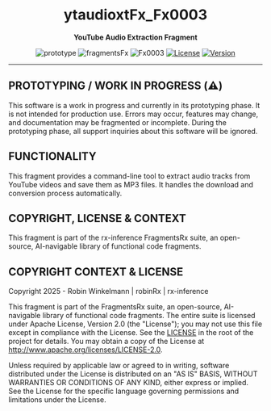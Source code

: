 <div align="center">

  <h1>ytaudioxtFx_Fx0003</h1>
  <p>
    <b>YouTube Audio Extraction Fragment</b>
  </p>
  
  <p>
    <img src="https://img.shields.io/badge/Prototype / Work in Progress-crimson" alt="prototype">
    <img src="https://img.shields.io/badge/fragmentsFx-FFE000" alt="fragmentsFx">
    <img src="https://img.shields.io/badge/Fx0003-FFE000" alt="Fx0003">
    <a href="https://github.com/rx-inference/fragmentsFx/blob/main/LICENSE"><img src="https://img.shields.io/badge/License-Apache_2.0-blue.svg" alt="License"></a>
    <a href="https://github.com/rx-inference/fragmentsFx/releases"><img src="https://img.shields.io/badge/Version-v0.0.1-brightgreen" alt="Version"></a>
  </p>

</div>

---

## PROTOTYPING / WORK IN PROGRESS (⚠️)

This software is a work in progress and currently in its prototyping phase. It is not intended for production use. Errors may occur, features may change, and documentation may be fragmented or incomplete. During the prototyping phase, all support inquiries about this software will be ignored.

## FUNCTIONALITY

This fragment provides a command-line tool to extract audio tracks from YouTube videos and save them as MP3 files. It handles the download and conversion process automatically.

## COPYRIGHT, LICENSE & CONTEXT

This fragment is part of the rx-inference FragmentsRx suite, an open-source, AI-navigable library of functional code fragments. 


## COPYRIGHT CONTEXT & LICENSE

Copyright 2025 - Robin Winkelmann | robinRx | rx-inference

This fragment is part of the FragmentsRx suite, an open-source, AI-navigable library of functional code fragments. The entire suite is licensed under Apache License, Version 2.0 (the "License"); you may not use this file except in compliance with the License. See the [LICENSE](https://github.com/rx-inference/fragmentsFx/blob/main/LICENSE) in the root of the project for details. You may obtain a copy of the License at http://www.apache.org/licenses/LICENSE-2.0.

Unless required by applicable law or agreed to in writing, software
distributed under the License is distributed on an "AS IS" BASIS,
WITHOUT WARRANTIES OR CONDITIONS OF ANY KIND, either express or implied.
See the License for the specific language governing permissions and
limitations under the License.
